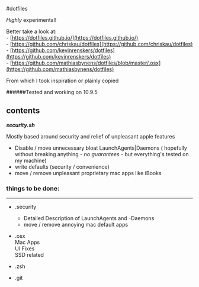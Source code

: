 #dotfiles 




*Highly* experimental!


Better take a look at:  
	- [https://dotfiles.github.io/](https://dotfiles.github.io/)  
	- [https://github.com/chriskau/dotfiles](https://github.com/chriskau/dotfiles)  
	- [https://github.com/kevinrenskers/dotfiles](https://github.com/kevinrenskers/dotfiles)  
	- [https://github.com/mathiasbynens/dotfiles/blob/master/.osx](https://github.com/mathiasbynens/dotfiles)  

From which I took inspiration or plainly copied  

######Tested and working on 10.9.5

## contents

***security.sh***

Mostly based around security and relief of unpleasant apple features
* Disable / move unnecessary bloat LaunchAgents|Daemons ( hopefully without breaking anything - *no guarantees* - but everything's tested on my machine)
* write defaults (security / convenience)
* move / remove unpleasant proprietary mac apps like iBooks

 
### things to be done:
---

* .security  
	*	Detailed Description of LaunchAgents and -Daemons 
	* move / remove annoying mac default apps

* .osx   
	Mac Apps  
	UI Fixes  
	SSD related   
* .zsh  
* .git  



